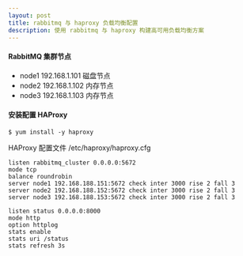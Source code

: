 ```yaml
---
layout: post
title: rabbitmq 与 haproxy 负载均衡配置
description: 使用 rabbitmq 与 haproxy 构建高可用负载均衡方案 
---
```


#### RabbitMQ 集群节点

- node1 192.168.1.101   磁盘节点
- node2 192.168.1.102   内存节点
- node3 192.168.1.103   内存节点
  
#### 安装配置 HAProxy

    $ yum install -y haproxy

HAProxy 配置文件 /etc/haproxy/haproxy.cfg

    listen rabbitmq_cluster 0.0.0.0:5672
    mode tcp
    balance roundrobin
    server node1 192.168.188.151:5672 check inter 3000 rise 2 fall 3
    server node2 192.168.188.152:5672 check inter 3000 rise 2 fall 3
    server node3 192.168.188.153:5672 check inter 3000 rise 2 fall 3
  
    listen status 0.0.0.0:8000
    mode http
    option httplog
    stats enable
    stats uri /status
    stats refresh 3s

